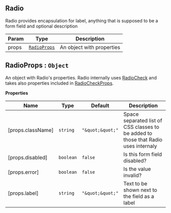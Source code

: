 <a name="Radio"></a>

## Radio
Radio provides encapsulation for label, anything that is supposed to be a form field and optional description


| Param | Type | Description |
| --- | --- | --- |
| props | [<code>RadioProps</code>](#RadioProps) | An object with properties |

<a name="RadioProps"></a>

## RadioProps : <code>Object</code>
An object with Radio's properties. Radio internally uses [RadioCheck](../RadioCheck/README.md#RadioCheck) and takes also properties included in [RadioCheckProps](../RadioCheck/README.md#RadioCheckProps).

**Properties**

| Name | Type | Default | Description |
| --- | --- | --- | --- |
| [props.className] | <code>string</code> | <code>&quot;\&quot;\&quot;&quot;</code> | Space separated list of CSS classes to be added to those that Radio uses internaly |
| [props.disabled] | <code>boolean</code> | <code>false</code> | Is this form field disabled? |
| [props.error] | <code>boolean</code> | <code>false</code> | Is the value invalid? |
| [props.label] | <code>string</code> | <code>&quot;\&quot;\&quot;&quot;</code> | Text to be shown next to the field as a label |

